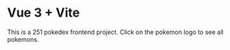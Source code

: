 # Vue 3 + Vite 

This is a 251 pokedex frontend project. Click on the pokemon logo to see all pokemons.
